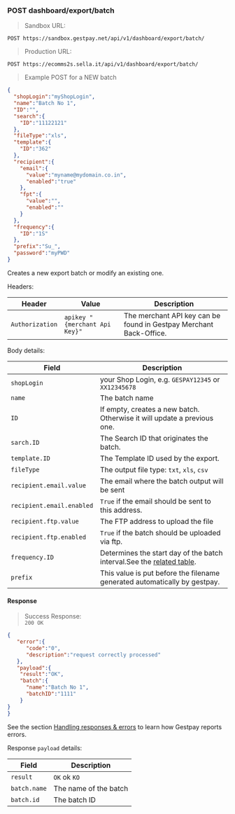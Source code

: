 ### POST dashboard/export/batch


> Sandbox URL:

```
POST https://sandbox.gestpay.net/api/v1/dashboard/export/batch/
```


> Production URL: 

```
POST https://ecomms2s.sella.it/api/v1/dashboard/export/batch/
```


> Example POST for a NEW batch 

```json
{
  "shopLogin":"myShopLogin",
  "name":"Batch No 1",
  "ID":"",
  "search":{
    "ID":"11122121"
  },
  "fileType":"xls",
  "template":{
    "ID":"362"
  },
  "recipient":{
    "email":{
      "value":"myname@mydomain.co.in",
      "enabled":"true"
    },
    "fpt":{
      "value":"",
      "enabled":""
    }
  },
  "frequency":{
    "ID":"1S"
  },
  "prefix":"Su_",
  "password":"myPWD"
}
```

Creates a new export batch or modify an existing one. 

Headers: 

| Header | Value | Description |
| ------ | ----- | ----------- |
| `Authorization` | `apikey "{merchant Api Key}"` | The merchant API key can be found in Gestpay Merchant Back-Office. |

Body details: 

| Field | Description |
| ----- | ----------- |
| `shopLogin` | your Shop Login, e.g. `GESPAY12345` or `XX12345678`
| `name` | The batch name 
| `ID` | If empty, creates a new batch. Otherwise it will update a previous one. 
| `sarch.ID` | The Search ID that originates the batch. 
| `template.ID` | The Template ID used by the export. 
| `fileType` | The output file type: `txt`, `xls`, `csv`
| `recipient.email.value` | The email where the batch output will be sent
| `recipient.email.enabled` | `True` if the email should be sent to this address.
| `recipient.ftp.value` | The FTP address to upload the file 
| `recipient.ftp.enabled` | `True` if the batch should be uploaded via ftp. 
| `frequency.ID` | Determines the start day of the batch interval.See the [related table](#frequency-codes). 
| `prefix` | This value is put before the filename generated automatically by gestpay. 


#### Response 

> Success Response:<br>
> `200 OK`

```json
{
   "error":{  
      "code":"0",
      "description":"request correctly processed"
   },
   "payload":{
    "result":"OK",
    "batch":{
      "name":"Batch No 1",
      "batchID":"1111"
    }
}
}
```

See the section [Handling responses & errors](#handling-responses-amp-errors) to learn how Gestpay reports errors.

Response `payload` details:


| Field          | Description 
| -------------- | -----------
| `result` | `OK` ok `KO`
| `batch.name` | The name of the batch 
| `batch.id` | The batch ID 